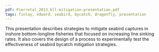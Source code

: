 ```yaml
---
pdf: Pierretal_2013_bll-mitigation-presentation.pdf
tags: finlay, edward, seabird, bycatch, dragonfly, presentation
---
```

This presentation describes strategies to mitigate seabird captures in inshore bottom-longline fisheries that focused on increasing line sinking rates. It also covers the design of a process to experimentally test the effectiveness of seabird bycatch mitigation strategies.
